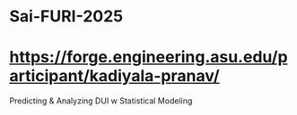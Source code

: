 # Sai-FURI-2025
# https://forge.engineering.asu.edu/participant/kadiyala-pranav/
Predicting &amp; Analyzing DUI w Statistical Modeling
